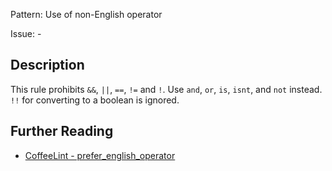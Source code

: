 Pattern: Use of non-English operator

Issue: -

## Description

This rule prohibits `&&`, `||`, `==`, `!=` and `!`. Use `and`, `or`, `is`, `isnt`, and `not` instead. `!!` for converting to a boolean is ignored.

## Further Reading

* [CoffeeLint - prefer_english_operator](http://www.coffeelint.org/#options)